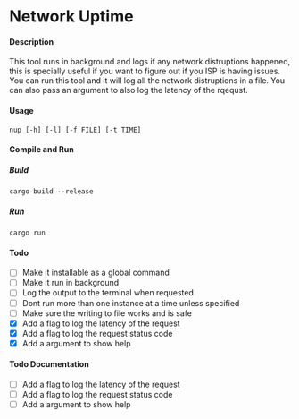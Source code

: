 # Network Uptime

#### Description

This tool runs in background and logs if any network distruptions happened, this is specially useful if you want to figure out if you ISP is having issues. You can run this tool and it will log all the network distruptions in a file. You can also pass an argument to also log the latency of the rqequst.

#### Usage

```
nup [-h] [-l] [-f FILE] [-t TIME]
```

#### Compile and Run

##### Build
```
cargo build --release
```

##### Run
```
cargo run
```


#### Todo
- [ ] Make it installable as a global command
- [ ] Make it run in background 
- [ ] Log the output to the terminal when requested
- [ ] Dont run more than one instance at a time unless specified
- [ ] Make sure the writing to file works and is safe
- [x] Add a flag to log the latency of the request
- [x] Add a flag to log the request status code
- [x] Add a argument to show help

#### Todo Documentation
- [ ] Add a flag to log the latency of the request
- [ ] Add a flag to log the request status code
- [ ] Add a argument to show help